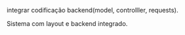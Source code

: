 integrar codificação backend(model, controlller, requests).

Sistema com layout e backend integrado.

